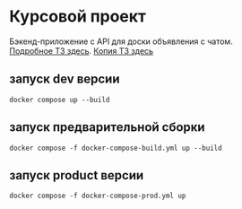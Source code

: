 # Курсовой проект

Бэкенд-приложение с API для доски объявления с чатом.   
[Подробное ТЗ здесь](https://github.com/netology-code/ndse-diplom).
[Копия ТЗ здесь](https://github.com/riadesigner/course-app/original-task.md)   

## запуск dev версии
```shell
docker compose up --build
```

## запуск предварительной сборки
```shell
docker compose -f docker-compose-build.yml up --build 
```

## запуск product версии
```shell
docker compose -f docker-compose-prod.yml up
```

